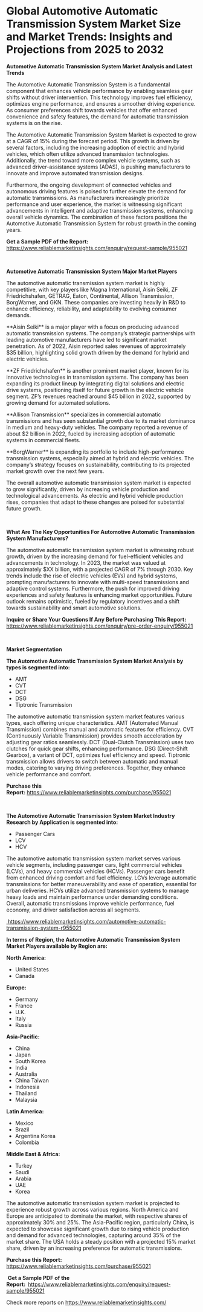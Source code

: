 <p><h1>Global Automotive Automatic Transmission System Market Size and Market Trends: Insights and Projections from 2025 to 2032</h1></p><p><strong>Automotive Automatic Transmission System Market Analysis and Latest Trends</strong></p>
<p><p>The Automotive Automatic Transmission System is a fundamental component that enhances vehicle performance by enabling seamless gear shifts without driver intervention. This technology improves fuel efficiency, optimizes engine performance, and ensures a smoother driving experience. As consumer preferences shift towards vehicles that offer enhanced convenience and safety features, the demand for automatic transmission systems is on the rise.</p><p>The Automotive Automatic Transmission System Market is expected to grow at a CAGR of 15% during the forecast period. This growth is driven by several factors, including the increasing adoption of electric and hybrid vehicles, which often utilize advanced transmission technologies. Additionally, the trend toward more complex vehicle systems, such as advanced driver-assistance systems (ADAS), is pushing manufacturers to innovate and improve automated transmission designs.</p><p>Furthermore, the ongoing development of connected vehicles and autonomous driving features is poised to further elevate the demand for automatic transmissions. As manufacturers increasingly prioritize performance and user experience, the market is witnessing significant advancements in intelligent and adaptive transmission systems, enhancing overall vehicle dynamics. The combination of these factors positions the Automotive Automatic Transmission System for robust growth in the coming years.</p></p>
<p><strong>Get a Sample PDF of the Report:&nbsp;</strong> <a href="https://www.reliablemarketinsights.com/enquiry/request-sample/955021?utm_campaign=3196&utm_medium=2&utm_source=Github&utm_content=ia&utm_term=07032025&utm_id=automotive-automatic-transmission-system">https://www.reliablemarketinsights.com/enquiry/request-sample/955021</a></p>
<p>&nbsp;</p>
<p><strong>Automotive Automatic Transmission System Major Market Players</strong></p>
<p><p>The automotive automatic transmission system market is highly competitive, with key players like Magna International, Aisin Seiki, ZF Friedrichshafen, GETRAG, Eaton, Continental, Allison Transmission, BorgWarner, and GKN. These companies are investing heavily in R&D to enhance efficiency, reliability, and adaptability to evolving consumer demands.</p><p>**Aisin Seiki** is a major player with a focus on producing advanced automatic transmission systems. The company’s strategic partnerships with leading automotive manufacturers have led to significant market penetration. As of 2022, Aisin reported sales revenues of approximately $35 billion, highlighting solid growth driven by the demand for hybrid and electric vehicles.</p><p>**ZF Friedrichshafen** is another prominent market player, known for its innovative technologies in transmission systems. The company has been expanding its product lineup by integrating digital solutions and electric drive systems, positioning itself for future growth in the electric vehicle segment. ZF’s revenues reached around $45 billion in 2022, supported by growing demand for automated solutions.</p><p>**Allison Transmission** specializes in commercial automatic transmissions and has seen substantial growth due to its market dominance in medium and heavy-duty vehicles. The company reported a revenue of about $2 billion in 2022, fueled by increasing adoption of automatic systems in commercial fleets.</p><p>**BorgWarner** is expanding its portfolio to include high-performance transmission systems, especially aimed at hybrid and electric vehicles. The company’s strategy focuses on sustainability, contributing to its projected market growth over the next few years.</p><p>The overall automotive automatic transmission system market is expected to grow significantly, driven by increasing vehicle production and technological advancements. As electric and hybrid vehicle production rises, companies that adapt to these changes are poised for substantial future growth.</p></p>
<p>&nbsp;</p>
<p><strong>What Are The Key Opportunities For Automotive Automatic Transmission System Manufacturers?</strong></p>
<p><p>The automotive automatic transmission system market is witnessing robust growth, driven by the increasing demand for fuel-efficient vehicles and advancements in technology. In 2023, the market was valued at approximately $XX billion, with a projected CAGR of 7% through 2030. Key trends include the rise of electric vehicles (EVs) and hybrid systems, prompting manufacturers to innovate with multi-speed transmissions and adaptive control systems. Furthermore, the push for improved driving experiences and safety features is enhancing market opportunities. Future outlook remains optimistic, fueled by regulatory incentives and a shift towards sustainability and smart automotive solutions.</p></p>
<p><strong>Inquire or Share Your Questions If Any Before Purchasing This Report:</strong> <a href="https://www.reliablemarketinsights.com/enquiry/pre-order-enquiry/955021?utm_campaign=3196&utm_medium=2&utm_source=Github&utm_content=ia&utm_term=07032025&utm_id=automotive-automatic-transmission-system">https://www.reliablemarketinsights.com/enquiry/pre-order-enquiry/955021</a></p>
<p>&nbsp;</p>
<p><strong>Market Segmentation</strong></p>
<p><strong>The Automotive Automatic Transmission System Market Analysis by types is segmented into:</strong></p>
<p><ul><li>AMT</li><li>CVT</li><li>DCT</li><li>DSG</li><li>Tiptronic Transmission</li></ul></p>
<p><p>The automotive automatic transmission system market features various types, each offering unique characteristics. AMT (Automated Manual Transmission) combines manual and automatic features for efficiency. CVT (Continuously Variable Transmission) provides smooth acceleration by adjusting gear ratios seamlessly. DCT (Dual-Clutch Transmission) uses two clutches for quick gear shifts, enhancing performance. DSG (Direct-Shift Gearbox), a variant of DCT, optimizes fuel efficiency and speed. Tiptronic transmission allows drivers to switch between automatic and manual modes, catering to varying driving preferences. Together, they enhance vehicle performance and comfort.</p></p>
<p><strong>Purchase this Report:&nbsp;</strong><a href="https://www.reliablemarketinsights.com/purchase/955021?utm_campaign=3196&utm_medium=2&utm_source=Github&utm_content=ia&utm_term=07032025&utm_id=automotive-automatic-transmission-system">https://www.reliablemarketinsights.com/purchase/955021</a></p>
<p>&nbsp;</p>
<p><strong>The Automotive Automatic Transmission System Market Industry Research by Application is segmented into:</strong></p>
<p><ul><li>Passenger Cars</li><li>LCV</li><li>HCV</li></ul></p>
<p><p>The automotive automatic transmission system market serves various vehicle segments, including passenger cars, light commercial vehicles (LCVs), and heavy commercial vehicles (HCVs). Passenger cars benefit from enhanced driving comfort and fuel efficiency. LCVs leverage automatic transmissions for better maneuverability and ease of operation, essential for urban deliveries. HCVs utilize advanced transmission systems to manage heavy loads and maintain performance under demanding conditions. Overall, automatic transmissions improve vehicle performance, fuel economy, and driver satisfaction across all segments.</p></p>
<p><a href="https://www.reliablemarketinsights.com/automotive-automatic-transmission-system-r955021?utm_campaign=3196&utm_medium=2&utm_source=Github&utm_content=ia&utm_term=07032025&utm_id=automotive-automatic-transmission-system">&nbsp;https://www.reliablemarketinsights.com/automotive-automatic-transmission-system-r955021</a></p>
<p><strong>In terms of Region, the Automotive Automatic Transmission System Market Players available by Region are:</strong></p>
<p>
    <p> <strong> North America: </strong>
        <ul>
            <li>United States</li>
            <li>Canada</li>
        </ul>
        </p> 
    <p> <strong> Europe: </strong>
        <ul>
            <li>Germany</li>
            <li>France</li>
            <li>U.K.</li>
            <li>Italy</li>
            <li>Russia</li>
        </ul>
        </p> 
    <p> <strong> Asia-Pacific: </strong>
        <ul>
            <li>China</li>
            <li>Japan</li>
            <li>South Korea</li>
            <li>India</li>
            <li>Australia</li>
            <li>China Taiwan</li>
            <li>Indonesia</li>
            <li>Thailand</li>
            <li>Malaysia</li>
        </ul>
        </p> 
    <p> <strong> Latin America: </strong>
        <ul>
            <li>Mexico</li>
            <li>Brazil</li>
            <li>Argentina Korea</li>
            <li>Colombia</li>
        </ul>
        </p> 
    <p> <strong> Middle East & Africa: </strong>
        <ul>
            <li>Turkey</li>
            <li>Saudi</li>
            <li>Arabia</li>
            <li>UAE</li>
            <li>Korea</li>
        </ul>
    </p>
    </p>
<p><p>The automotive automatic transmission system market is projected to experience robust growth across various regions. North America and Europe are anticipated to dominate the market, with respective shares of approximately 30% and 25%. The Asia-Pacific region, particularly China, is expected to showcase significant growth due to rising vehicle production and demand for advanced technologies, capturing around 35% of the market share. The USA holds a steady position with a projected 15% market share, driven by an increasing preference for automatic transmissions.</p></p>
<p><strong>Purchase this Report: </strong><a href="https://www.reliablemarketinsights.com/purchase/955021?utm_campaign=3196&utm_medium=2&utm_source=Github&utm_content=ia&utm_term=07032025&utm_id=automotive-automatic-transmission-system">https://www.reliablemarketinsights.com/purchase/955021</a></p>
<p>&nbsp;<strong>Get a Sample PDF of the Report:&nbsp;&nbsp;</strong><a href="https://www.reliablemarketinsights.com/enquiry/request-sample/955021?utm_campaign=3196&utm_medium=2&utm_source=Github&utm_content=ia&utm_term=07032025&utm_id=automotive-automatic-transmission-system">https://www.reliablemarketinsights.com/enquiry/request-sample/955021</a></p>
<p><strong></strong></p>
<p>Check more reports on <a href="https://www.reliablemarketinsights.com/?utm_campaign=3196&utm_medium=2&utm_source=Github&utm_content=ia&utm_term=07032025&utm_id=automotive-automatic-transmission-system">https://www.reliablemarketinsights.com/</a></p>